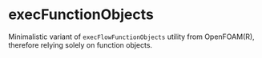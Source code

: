execFunctionObjects
===================

Minimalistic variant of `execFlowFunctionObjects` utility from OpenFOAM(R), therefore relying solely on function objects.
